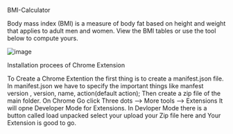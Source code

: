 BMI-Calculator

Body mass index (BMI) is a measure of body fat based on height and weight that applies to adult men and women. View the BMI tables or use the tool below to compute yours.

![image](https://user-images.githubusercontent.com/110324276/193620007-2f1e7e9e-df29-46e3-82d1-3a0d20c3e38d.png)


Installation procees of Chrome Extension

To Create a Chrome Extention the first thing is to create a manifest.json file.
In manifest.json we have to specify the important things like manfest version , version, name, action(default action);
Then create a zip file of the main folder.
On Chrome Go click Three dots --> More tools --> Extensions It will opne Developer Mode for Extensions.
In Devloper Mode there is a button called load unpacked select your upload your Zip file here and Your Extension is good to go.
